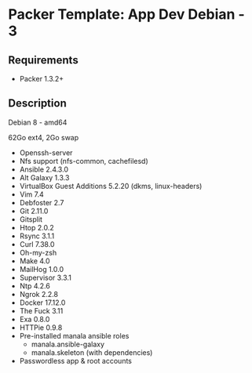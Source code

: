# Packer Template: App Dev Debian - 3

## Requirements

* Packer 1.3.2+

## Description

Debian 8 - amd64

62Go ext4, 2Go swap

* Openssh-server
* Nfs support (nfs-common, cachefilesd)
* Ansible 2.4.3.0
* Alt Galaxy 1.3.3
* VirtualBox Guest Additions 5.2.20 (dkms, linux-headers)
* Vim 7.4
* Debfoster 2.7
* Git 2.11.0
* Gitsplit
* Htop 2.0.2
* Rsync 3.1.1
* Curl 7.38.0
* Oh-my-zsh
* Make 4.0
* MailHog 1.0.0
* Supervisor 3.3.1
* Ntp 4.2.6
* Ngrok 2.2.8
* Docker 17.12.0
* The Fuck 3.11
* Exa 0.8.0
* HTTPie 0.9.8
* Pre-installed manala ansible roles
  * manala.ansible-galaxy
  * manala.skeleton (with dependencies)
* Passwordless app & root accounts
